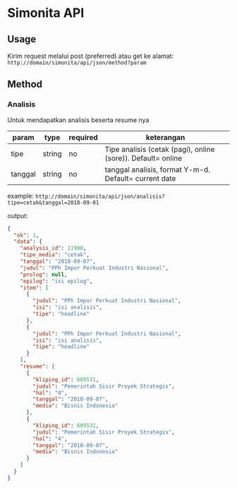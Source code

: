 # Simonita API

## Usage
Kirim request melalui post (preferred) atau get ke alamat: `http://domain/simonita/api/json/method?param`

## Method

### Analisis
Untuk mendapatkan analisis beserta resume nya


| param | type | required | keterangan |
|---|---|---|---|
|tipe   |string   | no   | Tipe analisis (cetak (pagi), online (sore)). Default= online   |
|tanggal   |string   | no   | tanggal analisis, format Y-m-d. Default= current date   |

example:
`http://domain/simonita/api/json/analisis?tipe=cetak&tanggal=2018-09-01`

output:
```json
{
  "ok": 1,
  "data": {
    "analysis_id": 11900,
    "tipe_media": "cetak",
    "tanggal": "2018-09-07",
    "judul": "PPh Impor Perkuat Industri Nasional",
    "prolog": null,
    "epilog": "isi epilog",
    "item": [
      {
        "judul": "PPh Impor Perkuat Industri Nasional",
        "isi": "isi analisis",
        "tipe": "headline"
      },
      {
        "judul": "PPh Impor Perkuat Industri Nasional",
        "isi": "isi analisis",
        "tipe": "headline"
      }
    ],
    "resume": [
      {
        "kliping_id": 609531,
        "judul": "Pemerintah Sisir Proyek Strategis",
        "hal": "4",
        "tanggal": "2018-09-07",
        "media": "Bisnis Indonesia"
      },
      {
        "kliping_id": 609531,
        "judul": "Pemerintah Sisir Proyek Strategis",
        "hal": "4",
        "tanggal": "2018-09-07",
        "media": "Bisnis Indonesia"
      }
    ]
  }
}
```
